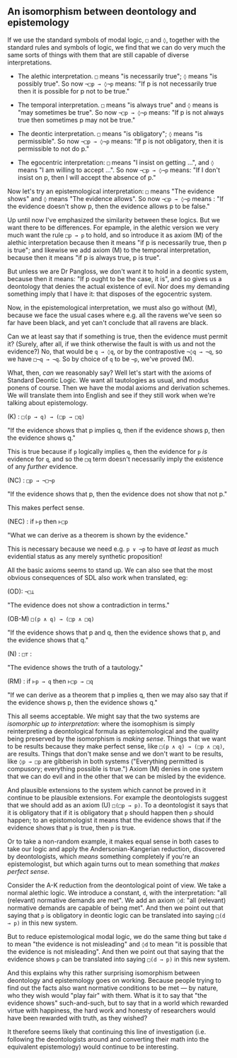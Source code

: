## An isomorphism between deontology and epistemology

If we use the standard symbols of modal logic, `□` and `◊`, together with the standard rules and symbols of logic, we find that we can do very much the same sorts of things with them that are still capable of diverse interpretations.

* The alethic interpretation. `□` means "is necessarily true"; `◊` means "is possibly true". So now `¬□p → ◊¬p` means: "If p is not necessarily true then it is possible for p not to be true."

* The temporal interpretation. `□` means "is always true" and `◊` means is "may sometimes be true". So now `¬□p → ◊¬p` means: "If p is not always true then sometimes p may not be true."

* The deontic interpretation. `□` means "is obligatory"; `◊` means "is permissible". So now `¬□p → ◊¬p` means: "If p is not obligatory, then it is permissible to not do p."

* The egocentric interpretation: `□` means "I insist on getting ...", and `◊` means "I am willing to accept ...". So now `¬□p → ◊¬p` means: "If I don't insist on p, then I will accept the absence of p."

Now let's try an epistemological interpretation: `□` means "The evidence shows" and `◊` means "The evidence allows". So now `¬□p → ◊¬p` means : "If the evidence doesn't show p, then the evidence allows p to be false."

Up until now I've emphasized the similarity between these logics. But we want there to be differences. For epample, in the alethic version we very much want the rule `□p → p` to hold, and so introduce it as axiom (M) of the alethic interpretation because then it means "if p is necessarily true, then p is true"; and likewise we add axiom (M) to the temporal interpretation, because then it means "if p is always true, p is true".

But unless we are Dr Pangloss, we don't want it to hold in a deontic system, because then it means: "If p ought to be the case, it is", and so gives us a deontology that denies the actual existence of evil. Nor does my demanding something imply that I have it: that disposes of the egocentric system.

Now, in the epistemological interpretation, we must also go without (M), because we face the usual cases where e.g. all the ravens we've seen so far have been black, and yet can't conclude that all ravens are black.

Can we at least say that if something is true, then the evidence must permit it? (Surely, after all, if we think otherwise the fault is with us and not the evidence?) No, that would be `q → ◊q`, or by the contrapostive `¬◊q → ¬q`, so we have `□¬q → ¬q`. So by choice of `q` to be `¬p`, we've proved (M).

What, then, *can* we reasonably say? Well let's start with the axioms of Standard Deontic Logic. We want all tautologies as usual, and modus ponens of course. Then we have the modal axioms and derivation schemes. We will translate them into English and see if they still work when we're talking about epistemology.

(K) : `□(p → q) → (□p → □q)`

"If the evidence shows that p implies q, then if the evidence shows p, then the evidence shows q."

This is true because if `p` logically implies `q`, then the evidence for `p` *is* evidence for `q`, and so the `□q` term doesn't necessarily imply the existence of any *further* evidence.

(NC) : `□p → ¬□¬p`

"If the evidence shows that p, then the evidence does not show that not p."

This makes perfect sense.

(NEC) : if `⊢p` then `⊢□p` 

"What we can derive as a theorem is shown by the evidence."

This is necessary because we need e.g. `p ∨ ¬p` to have *at least* as much evidential status as any merely synthetic proposition!

All the basic axioms seems to stand up. We can also see that the most obvious consequences of SDL also work when translated, eg:

(OD): `¬□⊥` 

"The evidence does not show a contradiction in terms."

(OB-M) `□(p ∧ q) → (□p ∧ □q)`

"If the evidence shows that p and q, then the evidence shows that p, and the evidence shows that q."

(N) : `□⊤` :

"The evidence shows the truth of a tautology."

(RM) : if `⊢p → q` then `⊢□p → □q`

"If we can derive as a theorem that p implies q, then we may also say that if the evidence shows p, then the evidence shows q."

This all seems acceptable. We might say that the two systems are *isomorphic up to interpretation*: where the isomophism is simply reinterpreting a deontological formula as epistemological and the quality being preserved by the isomorphism is *making sense*. Things that we want to be results because they make perfect sense, like `□(p ∧ q) → (□p ∧ □q)`, are results. Things that don't make sense and we don't want to be results, like `◊p → □p` are gibberish in both systems ("Everything permitted is compusory; everything possible is true.") Axiom (M) denies in one system that we can do evil and in the other that we can be misled by the evidence.

And plausible extensions to the system which cannot be proved in it continue to be plausible extensions. For example the deontologists suggest that we should add as an axiom (U) `□(□p → p)`. To a deontologist it says that it is obligatory that if it is obligatory that `p` should happen then `p` should happen; to an epistomologist it means that the evidence shows that if the evidence shows that `p` is true, then `p` is true.

Or to take a non-random example, it makes equal sense in both cases to take our logic and apply the Andersonian-Kangerian reduction, discovered by deontologists, which *means* something completely if you're an epistemologist, but which again turns out to mean something that *makes perfect sense*.

Consider the A-K reduction from the deontological point of view. We take a normal alethic logic. We introduce a constant, `d`, with the interpretation: "all (relevant) normative demands are met". We add an axiom `◊d`: "all (relevant) normative demands are capable of being met". And then we point out that saying that `p` is obligatory in deontic logic can be translated into saying `□(d → p)` in this new system.

But to reduce epistemological modal logic, we do the same thing but take `d` to mean "the evidence is not misleading" and `◊d` to mean "it is possible that the evidence is not misleading". And then we point out that saying that the evidence shows `p` can be translated into saying `□(d → p)` in this new system.

And this explains why this rather surprising isomorphism between deontology and epistemology goes on working. Because people trying to find out the facts also want normative conditions to be met — by nature, who they wish would "play fair" with them. What is it to say that "the evidence shows" such-and-such, but to say that in a world which rewarded virtue with happiness, the hard work and honesty of researchers would have been rewarded with truth, as they wished?

It therefore seems likely that continuing this line of investigation (i.e. following the deontologists around and converting their math into the equivalent epistemology) would continue to be interesting.
